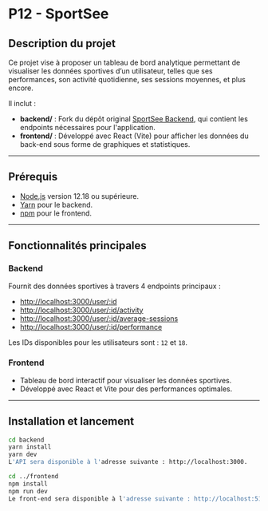 # P12 - SportSee

## Description du projet

Ce projet vise à proposer un tableau de bord analytique permettant de visualiser les données sportives d’un utilisateur, telles que ses performances, son activité quotidienne, ses sessions moyennes, et plus encore.

Il inclut :

- **backend/** : Fork du dépôt original [SportSee Backend](https://github.com/OpenClassrooms-Student-Center/SportSee), qui contient les endpoints nécessaires pour l'application.
- **frontend/** : Développé avec React (Vite) pour afficher les données du back-end sous forme de graphiques et statistiques.

---

## Prérequis

- [Node.js](https://nodejs.org/) version 12.18 ou supérieure.
- [Yarn](https://yarnpkg.com/) pour le backend.
- [npm](https://www.npmjs.com/) pour le frontend.

---

## Fonctionnalités principales

### **Backend**

Fournit des données sportives à travers 4 endpoints principaux :

- [http://localhost:3000/user/:id](http://localhost:3000/user/:id)
- [http://localhost:3000/user/:id/activity](http://localhost:3000/user/:id/activity)
- [http://localhost:3000/user/:id/average-sessions](http://localhost:3000/user/:id/average-sessions)
- [http://localhost:3000/user/:id/performance](http://localhost:3000/user/:id/performance)

Les IDs disponibles pour les utilisateurs sont : `12` et `18`.

### **Frontend**

- Tableau de bord interactif pour visualiser les données sportives.
- Développé avec React et Vite pour des performances optimales.

---

## Installation et lancement

```bash
cd backend
yarn install
yarn dev
L'API sera disponible à l'adresse suivante : http://localhost:3000.

cd ../frontend
npm install
npm run dev
Le front-end sera disponible à l'adresse suivante : http://localhost:5173.
